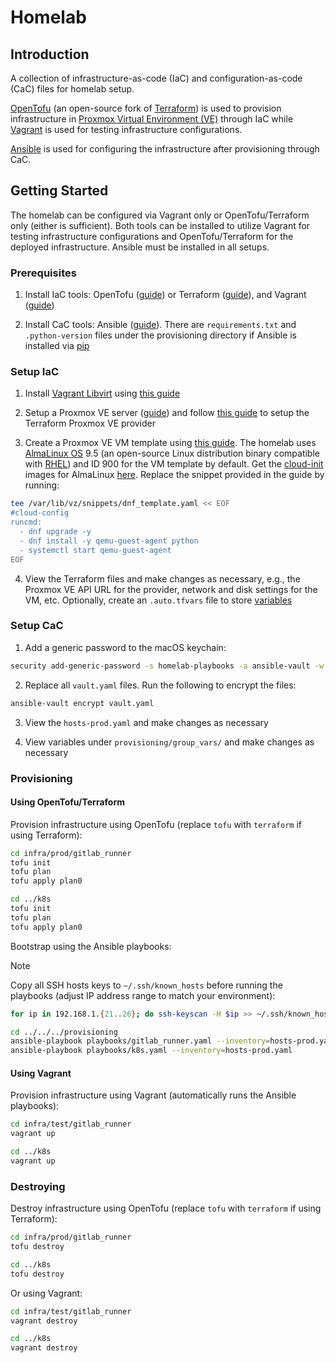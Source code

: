 # Homelab

## Introduction

A collection of infrastructure-as-code (IaC) and configuration-as-code (CaC) files for homelab setup.

[OpenTofu](https://opentofu.org) (an open-source fork of [Terraform](https://developer.hashicorp.com/terraform)) is used to provision infrastructure in [Proxmox Virtual Environment (VE)](https://www.proxmox.com/en/products/proxmox-virtual-environment/overview) through IaC while [Vagrant](https://developer.hashicorp.com/vagrant) is used for testing infrastructure configurations.

[Ansible](https://docs.ansible.com) is used for configuring the infrastructure after provisioning through CaC.

## Getting Started

The homelab can be configured via Vagrant only or OpenTofu/Terraform only (either is sufficient). Both tools can be installed to utilize Vagrant for testing infrastructure configurations and OpenTofu/Terraform for the deployed infrastructure. Ansible must be installed in all setups.

### Prerequisites

1. Install IaC tools: OpenTofu ([guide](https://opentofu.org/docs/intro/install/)) or Terraform ([guide](https://developer.hashicorp.com/terraform/install)), and Vagrant ([guide](https://developer.hashicorp.com/vagrant/install))

2. Install CaC tools: Ansible ([guide](https://docs.ansible.com/ansible/latest/getting_started/get_started_ansible.html#get-started-ansible)). There are `requirements.txt` and `.python-version` files under the provisioning directory if Ansible is installed via [pip](https://pypi.org/project/pip/)

### Setup IaC

1. Install [Vagrant Libvirt](https://vagrant-libvirt.github.io/vagrant-libvirt/) using [this guide](https://vagrant-libvirt.github.io/vagrant-libvirt/installation.html)

2. Setup a Proxmox VE server ([guide](https://www.proxmox.com/en/products/proxmox-virtual-environment/get-started)) and follow [this guide](https://github.com/Telmate/terraform-provider-proxmox/blob/master/docs/index.md) to setup the Terraform Proxmox VE provider

3. Create a Proxmox VE VM template using [this guide](https://github.com/Telmate/terraform-provider-proxmox/blob/master/docs/guides/cloud-init%20getting%20started.md). The homelab uses [AlmaLinux OS](https://almalinux.org) 9.5 (an open-source Linux distribution binary compatible with [RHEL](https://www.redhat.com/en/technologies/linux-platforms/enterprise-linux)) and ID 900 for the VM template by default. Get the [cloud-init](https://cloud-init.io) images for AlmaLinux [here](https://wiki.almalinux.org/cloud/Generic-cloud.html). Replace the snippet provided in the guide by running:

```bash
tee /var/lib/vz/snippets/dnf_template.yaml << EOF
#cloud-config
runcmd:
  - dnf upgrade -y
  - dnf install -y qemu-guest-agent python
  - systemctl start qemu-guest-agent
EOF
```

4. View the Terraform files and make changes as necessary, e.g., the Proxmox VE API URL for the provider, network and disk settings for the VM, etc. Optionally, create an `.auto.tfvars` file to store [variables](https://opentofu.org/docs/language/values/variables/#variable-definitions-tfvars-files)

### Setup CaC

1. Add a generic password to the macOS keychain:

```bash
security add-generic-password -s homelab-playbooks -a ansible-vault -w
```

2. Replace all `vault.yaml` files. Run the following to encrypt the files:

```bash
ansible-vault encrypt vault.yaml
```

3. View the `hosts-prod.yaml` and make changes as necessary

4. View variables under `provisioning/group_vars/` and make changes as necessary

### Provisioning

#### Using OpenTofu/Terraform

Provision infrastructure using OpenTofu (replace `tofu` with `terraform` if using Terraform):

```bash
cd infra/prod/gitlab_runner
tofu init
tofu plan
tofu apply plan0

cd ../k8s
tofu init
tofu plan
tofu apply plan0
```

Bootstrap using the Ansible playbooks:

> [!NOTE]
> Copy all SSH hosts keys to `~/.ssh/known_hosts` before running the playbooks (adjust IP address range to match your environment):
>
> ```bash
> for ip in 192.168.1.{21..26}; do ssh-keyscan -H $ip >> ~/.ssh/known_hosts; done
> ```

```bash
cd ../../../provisioning
ansible-playbook playbooks/gitlab_runner.yaml --inventory=hosts-prod.yaml
ansible-playbook playbooks/k8s.yaml --inventory=hosts-prod.yaml
```

#### Using Vagrant

Provision infrastructure using Vagrant (automatically runs the Ansible playbooks):

```bash
cd infra/test/gitlab_runner
vagrant up

cd ../k8s
vagrant up
```

### Destroying

Destroy infrastructure using OpenTofu (replace `tofu` with `terraform` if using Terraform):

```bash
cd infra/prod/gitlab_runner
tofu destroy

cd ../k8s
tofu destroy
```

Or using Vagrant:

```bash
cd infra/test/gitlab_runner
vagrant destroy

cd ../k8s
vagrant destroy
```
